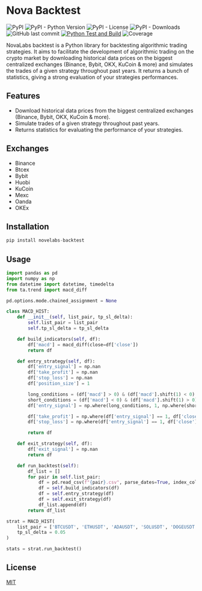 # Nova Backtest


![PyPI](https://img.shields.io/pypi/v/novalabs-backtest)
![PyPI - Python Version](https://img.shields.io/pypi/pyversions/novalabs-backtest)
![PyPI - License](https://img.shields.io/pypi/l/novalabs-backtest)
![PyPI - Downloads](https://img.shields.io/pypi/dm/novalabs-backtest)
![GitHub last commit](https://img.shields.io/github/last-commit/Nova-DevTeam/nova-backtest)
[![Python Test and Build](https://github.com/Nova-DevTeam/nova-backtest/actions/workflows/python-test.yml/badge.svg)](https://github.com/Nova-DevTeam/nova-backtest/actions/workflows/run-test.yml)
![Coverage](https://raw.githubusercontent.com/Nova-DevTeam/nove-backtest/main/.github/badge/coverage.svg)

NovaLabs backtest is a Python library for backtesting algorithmic trading strategies. It aims to facilitate the development of algorithmic trading on the crypto market by downloading historical data prices on the biggest centralized exchanges (Binance, Bybit, OKX, KuCoin & more) and simulates the trades of a given strategy throughout past years. It returns a bunch of statistics, giving a strong evaluation of your strategies performances.

## Features

- Download historical data prices from the biggest centralized exchanges (Binance, Bybit, OKX, KuCoin & more).
- Simulate trades of a given strategy throughout past years.
- Returns statistics for evaluating the performance of your strategies.

## Exchanges

- Binance
- Btcex
- Bybit
- Huobi
- KuCoin
- Mexc
- Oanda
- OKEx

## Installation

```python
pip install novelabs-backtest
```

## Usage

```python
import pandas as pd
import numpy as np
from datetime import datetime, timedelta
from ta.trend import macd_diff

pd.options.mode.chained_assignment = None

class MACD_HIST:
    def __init__(self, list_pair, tp_sl_delta):
        self.list_pair = list_pair
        self.tp_sl_delta = tp_sl_delta

    def build_indicators(self, df):
        df['macd'] = macd_diff(close=df['close'])
        return df

    def entry_strategy(self, df):
        df['entry_signal'] = np.nan
        df['take_profit'] = np.nan
        df['stop_loss'] = np.nan
        df['position_size'] = 1

        long_conditions = (df['macd'] > 0) & (df['macd'].shift(1) < 0)
        short_conditions = (df['macd'] < 0) & (df['macd'].shift(1) > 0)
        df['entry_signal'] = np.where(long_conditions, 1, np.where(short_conditions, -1, np.nan))

        df['take_profit'] = np.where(df['entry_signal'] == 1, df['close'] * (1 + self.tp_sl_delta), np.where(df['entry_signal'] == -1, df['close'] * (1 - self.tp_sl_delta), np.nan))
        df['stop_loss'] = np.where(df['entry_signal'] == 1, df['close'] * (1 - self.tp_sl_delta), np.where(df['entry_signal'] == -1, df['close'] * (1 + self.tp_sl_delta), np.nan))

        return df

    def exit_strategy(self, df):
        df['exit_signal'] = np.nan
        return df

    def run_backtest(self):
        df_list = []
        for pair in self.list_pair:
            df = pd.read_csv(f"{pair}.csv", parse_dates=True, index_col="timestamp")
            df = self.build_indicators(df)
            df = self.entry_strategy(df)
            df = self.exit_strategy(df)
            df_list.append(df)
        return df_list

strat = MACD_HIST(
    list_pair = ['BTCUSDT', 'ETHUSDT', 'ADAUSDT', 'SOLUSDT', 'DOGEUSDT'],
    tp_sl_delta = 0.05
)

stats = strat.run_backtest()
```

## License

[MIT](https://choosealicense.com/licenses/mit/)
